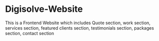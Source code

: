 # Digisolve-Website
This is a Frontend Website which includes Quote section, work section, services section, featured clients section, testimonials section, packages section, contact section

